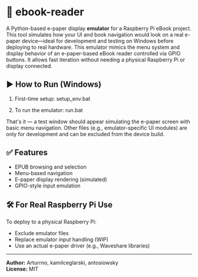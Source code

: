 # 📘 ebook-reader

A Python-based e-paper display **emulator** for a Raspberry Pi eBook project. This tool simulates how your UI and book navigation would look on a real e-paper device—ideal for development and testing on Windows before deploying to real hardware.
This emulator mimics the menu system and display behavior of an e-paper-based eBook reader controlled via GPIO buttons. It allows fast iteration without needing a physical Raspberry Pi or display connected.

## ▶️ How to Run (Windows)

1. First-time setup:
setup_env.bat

2. To run the emulator:
run.bat

That's it — a test window should appear simulating the e-paper screen with basic menu navigation.
Other files (e.g., emulator-specific UI modules) are only for development and can be excluded from the device build.

## ✅ Features

- EPUB browsing and selection
- Menu-based navigation
- E-paper display rendering (simulated)
- GPIO-style input emulation

## 🛠 For Real Raspberry Pi Use

To deploy to a physical Raspberry Pi:
- Exclude emulator files
- Replace emulator input handling (WIP)
- Use an actual e-paper driver (e.g., Waveshare libraries)

---

**Author:** Arturrno, kamilceglarski, antosiowsky  
**License:** MIT
